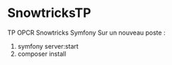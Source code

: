 # SnowtricksTP
TP OPCR Snowtricks Symfony
Sur un nouveau poste : 
1) symfony server:start
2) composer install
